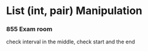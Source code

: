 # List \(int, pair\) Manipulation

### 855 Exam room

check interval in the middle, check start and the end



